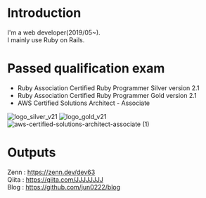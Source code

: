 # Introduction
I'm a web developer(2019/05~).  
I mainly use Ruby on Rails.

# Passed qualification exam
- Ruby Association Certified Ruby Programmer Silver version 2.1
- Ruby Association Certified Ruby Programmer Gold version 2.1
- AWS Certified Solutions Architect - Associate  

![logo_silver_v21](https://user-images.githubusercontent.com/47178202/147683245-bb9bf9f2-c250-4fe4-8ac6-e05a7a53273a.png)
![logo_gold_v21](https://user-images.githubusercontent.com/47178202/147683235-f4dcc2ad-11fc-4009-97ca-4e3adfa32fd0.png)
![aws-certified-solutions-architect-associate (1)](https://user-images.githubusercontent.com/47178202/147683254-919f81d1-98bb-4add-9c62-41ce1148d0f4.png)

# Outputs
Zenn : https://zenn.dev/dev63  
Qiita : https://qiita.com/JJJJJJJJ  
Blog : https://github.com/jun0222/blog  

